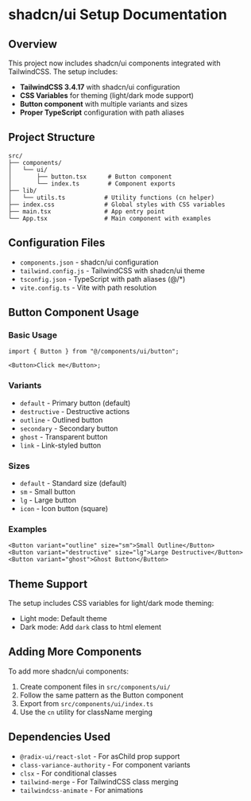 # shadcn/ui Setup Documentation

## Overview

This project now includes shadcn/ui components integrated with TailwindCSS. The setup includes:

- **TailwindCSS 3.4.17** with shadcn/ui configuration
- **CSS Variables** for theming (light/dark mode support)
- **Button component** with multiple variants and sizes
- **Proper TypeScript** configuration with path aliases

## Project Structure

```
src/
├── components/
│   └── ui/
│       ├── button.tsx      # Button component
│       └── index.ts        # Component exports
├── lib/
│   └── utils.ts           # Utility functions (cn helper)
├── index.css              # Global styles with CSS variables
├── main.tsx               # App entry point
└── App.tsx                # Main component with examples
```

## Configuration Files

- `components.json` - shadcn/ui configuration
- `tailwind.config.js` - TailwindCSS with shadcn/ui theme
- `tsconfig.json` - TypeScript with path aliases (@/\*)
- `vite.config.ts` - Vite with path resolution

## Button Component Usage

### Basic Usage

```tsx
import { Button } from "@/components/ui/button";

<Button>Click me</Button>;
```

### Variants

- `default` - Primary button (default)
- `destructive` - Destructive actions
- `outline` - Outlined button
- `secondary` - Secondary button
- `ghost` - Transparent button
- `link` - Link-styled button

### Sizes

- `default` - Standard size (default)
- `sm` - Small button
- `lg` - Large button
- `icon` - Icon button (square)

### Examples

```tsx
<Button variant="outline" size="sm">Small Outline</Button>
<Button variant="destructive" size="lg">Large Destructive</Button>
<Button variant="ghost">Ghost Button</Button>
```

## Theme Support

The setup includes CSS variables for light/dark mode theming:

- Light mode: Default theme
- Dark mode: Add `dark` class to html element

## Adding More Components

To add more shadcn/ui components:

1. Create component files in `src/components/ui/`
2. Follow the same pattern as the Button component
3. Export from `src/components/ui/index.ts`
4. Use the `cn` utility for className merging

## Dependencies Used

- `@radix-ui/react-slot` - For asChild prop support
- `class-variance-authority` - For component variants
- `clsx` - For conditional classes
- `tailwind-merge` - For TailwindCSS class merging
- `tailwindcss-animate` - For animations
